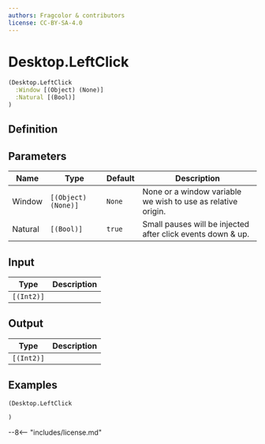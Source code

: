 ```yaml
---
authors: Fragcolor & contributors
license: CC-BY-SA-4.0
---
```



# Desktop.LeftClick

```clojure
(Desktop.LeftClick
  :Window [(Object) (None)]
  :Natural [(Bool)]
)
```


## Definition




## Parameters

| Name | Type | Default | Description |
|------|------|---------|-------------|
| Window | `[(Object) (None)]` | `None` | None or a window variable we wish to use as relative origin. |
| Natural | `[(Bool)]` | `true` | Small pauses will be injected after click events down & up. |


## Input

| Type | Description |
|------|-------------|
| `[(Int2)]` |  |


## Output

| Type | Description |
|------|-------------|
| `[(Int2)]` |  |


## Examples

```clojure
(Desktop.LeftClick

)
```


--8<-- "includes/license.md"
